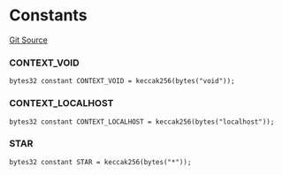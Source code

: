 # Constants
[Git Source](https://github.com/wighawag/forge-deploy/blob/044522a5f694bab9751162827b37a693cf0b557e/contracts/Deployer.sol)

### CONTEXT_VOID

```solidity
bytes32 constant CONTEXT_VOID = keccak256(bytes("void"));
```

### CONTEXT_LOCALHOST

```solidity
bytes32 constant CONTEXT_LOCALHOST = keccak256(bytes("localhost"));
```

### STAR

```solidity
bytes32 constant STAR = keccak256(bytes("*"));
```

